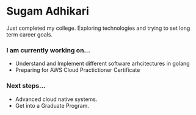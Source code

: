 # Sugam Adhikari

Just completed my college. Exploring technologies and trying to set long term career goals. 

### I am currently working on...
- Understand and Implement different software arhcitectures in golang
- Preparing for AWS Cloud Practictioner Certificate

### Next steps...
- Advanced cloud native systems.
- Get into a Graduate Program.
